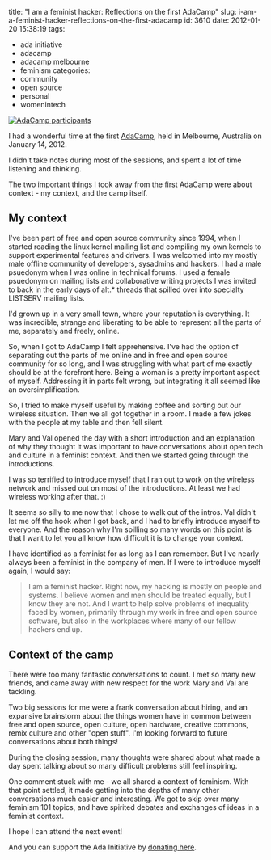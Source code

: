 title: "I am a feminist hacker: Reflections on the first AdaCamp"
slug: i-am-a-feminist-hacker-reflections-on-the-first-adacamp
id: 3610
date: 2012-01-20 15:38:19
tags: 
- ada initiative
- adacamp
- adacamp melbourne
- feminism
categories: 
- community
- open source
- personal
- womenintech

[![](http://www.chesnok.com/daily/wp-content/uploads/2012/01/IMG_2228-300x225.jpg "AdaCamp participants")](http://www.chesnok.com/daily/wp-content/uploads/2012/01/IMG_2228.jpg)

I had a wonderful time at the first [AdaCamp](http://adainitiative.org/what-we-do/events/adacamp-mel-2012/), held in Melbourne, Australia on January 14, 2012\. 

I didn't take notes during most of the sessions, and spent a lot of time listening and thinking. 

The two important things I took away from the first AdaCamp were about context - my context, and the camp itself.
<!--more-->

## My context

I've been part of free and open source community since 1994, when I started reading the linux kernel mailing list and compiling my own kernels to support experimental features and drivers. I was welcomed into my mostly male offline community of developers, sysadmins and hackers. I had a male psuedonym when I was online in technical forums. I used a female psuedonym on mailing lists and collaborative writing projects I was invited to back in the early days of alt.* threads that spilled over into specialty LISTSERV mailing lists.

I'd grown up in a very small town, where your reputation is everything. It was incredible, strange and liberating to be able to represent all the parts of me, separately and freely, online. 

So, when I got to AdaCamp I felt apprehensive. I've had the option of separating out the parts of me online and in free and open source community for so long, and I was struggling with what part of me exactly should be at the forefront here. Being a woman is a pretty important aspect of myself. Addressing it in parts felt wrong, but integrating it all  seemed like an oversimplification.

So, I tried to make myself useful by making coffee and sorting out our wireless situation. Then we all got together in a room. I made a few jokes with the people at my table and then fell silent.

Mary and Val opened the day with a short introduction and an explanation of why they thought it was important to have conversations about open tech and culture in a feminist context. And then we started going through the introductions. 

I was so terrified to introduce myself that I ran out to work on the wireless network and missed out on most of the introductions. At least we had wireless working after that. :)

It seems so silly to me now that I chose to walk out of the intros. Val didn't let me off the hook when I got back, and I had to briefly introduce myself to everyone. And the reason why I'm spilling so many words on this point is that I want to let you all know how difficult it is to change your context. 

I have identified as a feminist for as long as I can remember. But I've nearly always been a feminist in the company of men. If I were to introduce myself again, I would say: 

> I am a feminist hacker. Right now, my hacking is mostly on people and systems. I believe women and men should be treated equally, but I know they are not. And I want to help solve problems of inequality faced by women, primarily through my work in free and open source software, but also in the workplaces where many of our fellow hackers end up. 

## Context of the camp

There were too many fantastic conversations to count. I met so many new friends, and came away with new respect for the work Mary and Val are tackling. 

Two big sessions for me were a frank conversation about hiring, and an expansive brainstorm about the things women have in common between free and open source, open culture, open hardware, creative commons, remix culture and other "open stuff".  I'm looking forward to future conversations about both things!

During the closing session, many thoughts were shared about what made a day spent talking about so many difficult problems still feel inspiring.

One comment stuck with me - we all shared a context of feminism. With that point settled, it made getting into the depths of many other conversations much easier and interesting. We got to skip over many feminism 101 topics, and have spirited debates and exchanges of ideas in a feminist context. 

I hope I can attend the next event!

And you can support the Ada Initiative by [donating here](http://supportada.org/donate).
